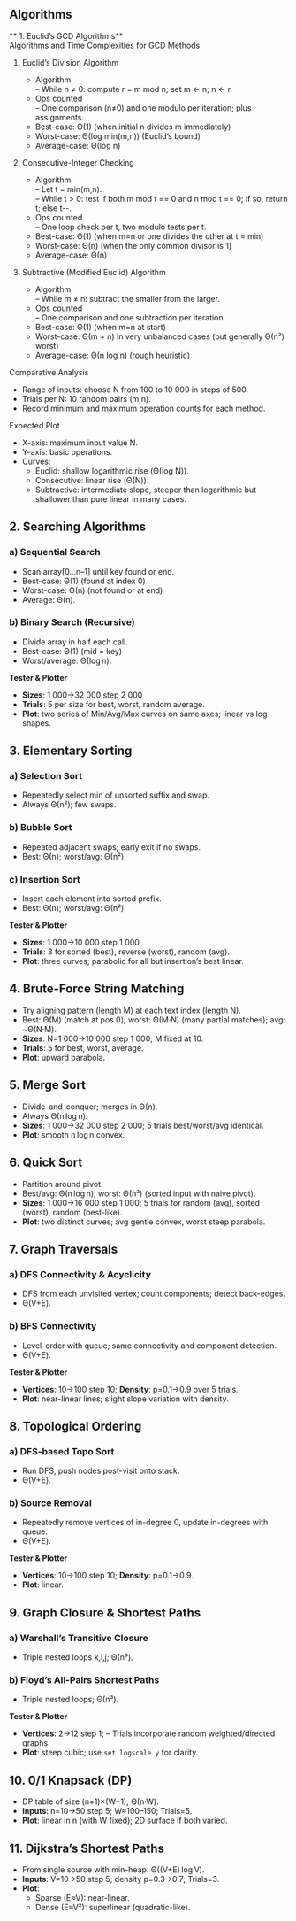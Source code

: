 ## Algorithms  
** 1. Euclid’s GCD Algorithms**  
Algorithms and Time Complexities for GCD Methods

1. Euclid’s Division Algorithm  
   -  Algorithm  
     – While n ≠ 0: compute r = m mod n; set m ← n; n ← r.  
   -  Ops counted  
     – One comparison (n≠0) and one modulo per iteration; plus assignments.  
   -  Best-case: Θ(1) (when initial n divides m immediately)  
   -  Worst-case: Θ(log min(m,n)) (Euclid’s bound)  
   -  Average-case: Θ(log n)

2. Consecutive-Integer Checking  
   -  Algorithm  
     – Let t = min(m,n).  
     – While t > 0: test if both m mod t == 0 and n mod t == 0; if so, return t; else t--.  
   -  Ops counted  
     – One loop check per t, two modulo tests per t.  
   -  Best-case: Θ(1) (when m=n or one divides the other at t = min)  
   -  Worst-case: Θ(n) (when the only common divisor is 1)  
   -  Average-case: Θ(n)

3. Subtractive (Modified Euclid) Algorithm  
   -  Algorithm  
     – While m ≠ n: subtract the smaller from the larger.  
   -  Ops counted  
     – One comparison and one subtraction per iteration.  
   -  Best-case: Θ(1) (when m=n at start)  
   -  Worst-case: Θ(m + n) in very unbalanced cases (but generally Θ(n²) worst)  
   -  Average-case: Θ(n log n) (rough heuristic)

Comparative Analysis  
- Range of inputs: choose N from 100 to 10 000 in steps of 500.  
- Trials per N: 10 random pairs (m,n).  
- Record minimum and maximum operation counts for each method.  

Expected Plot  
- X-axis: maximum input value N.  
- Y-axis: basic operations.  
- Curves:  
  -  Euclid: shallow logarithmic rise (Θ(log N)).  
  -  Consecutive: linear rise (Θ(N)).  
  -  Subtractive: intermediate slope, steeper than logarithmic but shallower than pure linear in many cases.

## 2. Searching Algorithms  
### a) Sequential Search  
- Scan array[0…n–1] until key found or end.  
- Best-case: Θ(1) (found at index 0)  
- Worst-case: Θ(n) (not found or at end)  
- Average: Θ(n).  
### b) Binary Search (Recursive)  
- Divide array in half each call.  
- Best-case: Θ(1) (mid = key)  
- Worst/average: Θ(log n).  

**Tester & Plotter**  
- **Sizes**: 1 000→32 000 step 2 000  
- **Trials**: 5 per size for best, worst, random average.  
- **Plot**: two series of Min/Avg/Max curves on same axes; linear vs log shapes.  

## 3. Elementary Sorting  
### a) Selection Sort  
- Repeatedly select min of unsorted suffix and swap.  
- Always Θ(n²); few swaps.  
### b) Bubble Sort  
- Repeated adjacent swaps; early exit if no swaps.  
- Best: Θ(n); worst/avg: Θ(n²).  
### c) Insertion Sort  
- Insert each element into sorted prefix.  
- Best: Θ(n); worst/avg: Θ(n²).  

**Tester & Plotter**  
- **Sizes**: 1 000→10 000 step 1 000  
- **Trials**: 3 for sorted (best), reverse (worst), random (avg).  
- **Plot**: three curves; parabolic for all but insertion’s best linear.  

## 4. Brute-Force String Matching  
- Try aligning pattern (length M) at each text index (length N).  
- Best: Θ(M) (match at pos 0); worst: Θ(M·N) (many partial matches); avg: ~Θ(N·M).  
- **Sizes**: N=1 000→10 000 step 1 000; M fixed at 10.  
- **Trials**: 5 for best, worst, average.  
- **Plot**: upward parabola.  

## 5. Merge Sort  
- Divide-and-conquer; merges in Θ(n).  
- Always Θ(n log n).  
- **Sizes**: 1 000→32 000 step 2 000; 5 trials best/worst/avg identical.  
- **Plot**: smooth n log n convex.  

## 6. Quick Sort  
- Partition around pivot.  
- Best/avg: Θ(n log n); worst: Θ(n²) (sorted input with naive pivot).  
- **Sizes**: 1 000→16 000 step 1 000; 5 trials for random (avg), sorted (worst), random (best-like).  
- **Plot**: two distinct curves; avg gentle convex, worst steep parabola.  

## 7. Graph Traversals  
### a) DFS Connectivity & Acyclicity  
- DFS from each unvisited vertex; count components; detect back-edges.  
- Θ(V+E).  
### b) BFS Connectivity  
- Level-order with queue; same connectivity and component detection.  
- Θ(V+E).  

**Tester & Plotter**  
- **Vertices**: 10→100 step 10; **Density**: p=0.1→0.9 over 5 trials.  
- **Plot**: near-linear lines; slight slope variation with density.  

## 8. Topological Ordering  
### a) DFS-based Topo Sort  
- Run DFS, push nodes post-visit onto stack.  
- Θ(V+E).  
### b) Source Removal  
- Repeatedly remove vertices of in-degree 0, update in-degrees with queue.  
- Θ(V+E).  

**Tester & Plotter**  
- **Vertices**: 10→100 step 10; **Density**: p=0.1→0.9.  
- **Plot**: linear.  

## 9. Graph Closure & Shortest Paths  
### a) Warshall’s Transitive Closure  
- Triple nested loops k,i,j; Θ(n³).  
### b) Floyd’s All-Pairs Shortest Paths  
- Triple nested loops; Θ(n³).  

**Tester & Plotter**  
- **Vertices**: 2→12 step 1;  – Trials incorporate random weighted/directed graphs.  
- **Plot**: steep cubic; use `set logscale y` for clarity.  

## 10. 0/1 Knapsack (DP)  
- DP table of size (n+1)×(W+1); Θ(n·W).  
- **Inputs**: n=10→50 step 5; W≈100–150; Trials=5.  
- **Plot**: linear in n (with W fixed); 2D surface if both varied.  

## 11. Dijkstra’s Shortest Paths  
- From single source with min-heap: Θ((V+E) log V).  
- **Inputs**: V=10→50 step 5; density p=0.3→0.7; Trials=3.  
- **Plot**:  
  - Sparse (E≈V): near-linear.  
  - Dense (E≈V²): superlinear (quadratic-like).  
